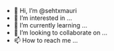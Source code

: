 - 👋 Hi, I’m @sehtxmauri
- 👀 I’m interested in ...
- 🌱 I’m currently learning ...
- 💞️ I’m looking to collaborate on ...
- 📫 How to reach me ...

<!---
sehtxmauri/sehtxmauri is a ✨ special ✨ repository because its `README.md` (this file) appears on your GitHub profile.
You can click the Preview link to take a look at your changes.
--->

